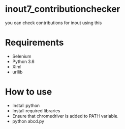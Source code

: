 # inout7_contributionchecker
you can check contributions for inout using this
# Requirements
* Selenium
* Python 3.6
* Xlml
* urllib
# How to use
* Install python
* Install required libraries
* Ensure that chromedriver is added to PATH variable.
* python abcd.py
